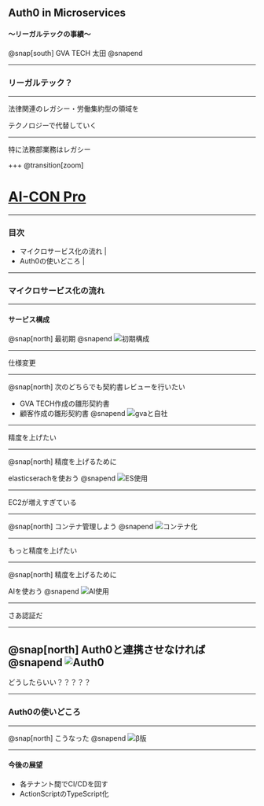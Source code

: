 ## Auth0 in Microservices

#### ～リーガルテックの事績～

@snap[south]
GVA TECH 太田
@snapend

---

### リーガルテック？

---

法律関連のレガシー・労働集約型の領域を

テクノロジーで代替していく

---

特に法務部業務はレガシー

+++
@transition[zoom]

# [AI-CON Pro](https://ai-con-pro.com/)

---

 ### 目次

- マイクロサービス化の流れ |
- Auth0の使いどころ |

---

### マイクロサービス化の流れ

---

#### サービス構成

@snap[north]
最初期
@snapend
![初期構成](https://raw.github.com/ROhta/auth0day/master/assets/svg/first.svg?sanitize=true)

---

仕様変更

---

@snap[north]
次のどちらでも契約書レビューを行いたい

- GVA TECH作成の雛形契約書
- 顧客作成の雛形契約書
@snapend
![gvaと自社](https://raw.github.com/ROhta/auth0day/master/assets/svg/second.svg?sanitize=true)

---

精度を上げたい

---
@snap[north]
精度を上げるために

elasticserachを使おう
@snapend
![ES使用](https://raw.github.com/ROhta/auth0day/master/assets/svg/third.svg?sanitize=true)

---

EC2が増えすぎている

---

@snap[north]
コンテナ管理しよう
@snapend
![コンテナ化](https://raw.github.com/ROhta/auth0day/master/assets/svg/fourth.svg?sanitize=true)

---

もっと精度を上げたい

---

@snap[north]
精度を上げるために

AIを使おう
@snapend
![AI使用](https://raw.github.com/ROhta/auth0day/master/assets/svg/fifth.svg?sanitize=true)

---

さあ認証だ

---
@snap[north]
Auth0と連携させなければ
@snapend
![Auth0](https://raw.github.com/ROhta/auth0day/master/assets/svg/sixth.svg?sanitize=true)
---

どうしたらいい？？？？？

---


### Auth0の使いどころ

---

@snap[north]
こうなった
@snapend
![β版](https://raw.github.com/ROhta/auth0day/master/assets/svg/seventh.svg?sanitize=true)

---

 #### 今後の展望

- 各テナント間でCI/CDを回す
- ActionScriptのTypeScript化
